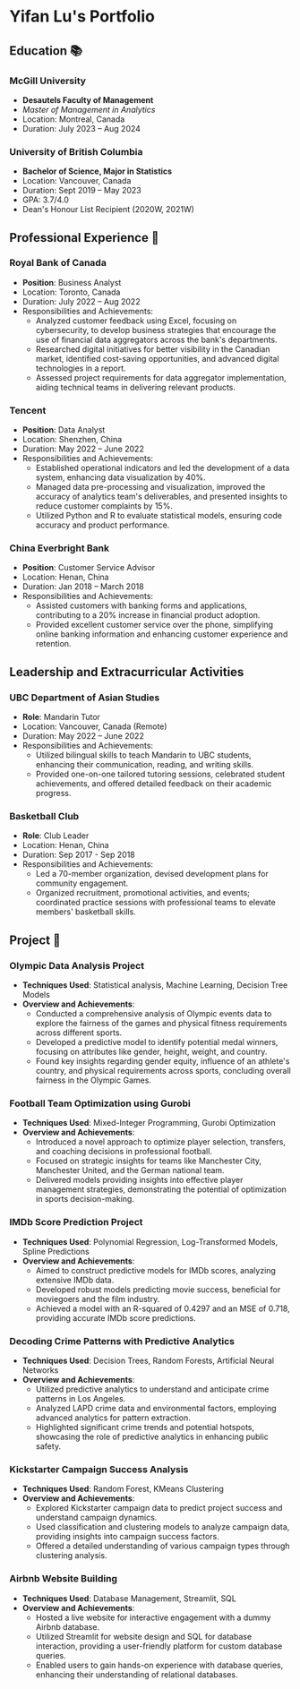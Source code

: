 # Yifan Lu's Portfolio

## Education 📚

### McGill University
- **Desautels Faculty of Management**
- *Master of Management in Analytics*
- Location: Montreal, Canada
- Duration: July 2023 – Aug 2024

### University of British Columbia
- **Bachelor of Science, Major in Statistics**
- Location: Vancouver, Canada
- Duration: Sept 2019 – May 2023
- GPA: 3.7/4.0
- Dean's Honour List Recipient (2020W, 2021W)

## Professional Experience 🏢

### Royal Bank of Canada
- **Position**: Business Analyst
- Location: Toronto, Canada
- Duration: July 2022 – Aug 2022
- Responsibilities and Achievements:
  - Analyzed customer feedback using Excel, focusing on cybersecurity, to develop business strategies that encourage the use of financial data aggregators across the bank's departments.
  - Researched digital initiatives for better visibility in the Canadian market, identified cost-saving opportunities, and advanced digital technologies in a report.
  - Assessed project requirements for data aggregator implementation, aiding technical teams in delivering relevant products.

### Tencent
- **Position**: Data Analyst
- Location: Shenzhen, China
- Duration: May 2022 – June 2022
- Responsibilities and Achievements:
  - Established operational indicators and led the development of a data system, enhancing data visualization by 40%.
  - Managed data pre-processing and visualization, improved the accuracy of analytics team's deliverables, and presented insights to reduce customer complaints by 15%.
  - Utilized Python and R to evaluate statistical models, ensuring code accuracy and product performance.

### China Everbright Bank
- **Position**: Customer Service Advisor
- Location: Henan, China
- Duration: Jan 2018 – March 2018
- Responsibilities and Achievements:
  - Assisted customers with banking forms and applications, contributing to a 20% increase in financial product adoption.
  - Provided excellent customer service over the phone, simplifying online banking information and enhancing customer experience and retention.

## Leadership and Extracurricular Activities

### UBC Department of Asian Studies
- **Role**: Mandarin Tutor
- Location: Vancouver, Canada (Remote)
- Duration: May 2022 – June 2022
- Responsibilities and Achievements:
  - Utilized bilingual skills to teach Mandarin to UBC students, enhancing their communication, reading, and writing skills.
  - Provided one-on-one tailored tutoring sessions, celebrated student achievements, and offered detailed feedback on their academic progress.

### Basketball Club
- **Role**: Club Leader
- Location: Henan, China
- Duration: Sep 2017 - Sep 2018
- Responsibilities and Achievements:
  - Led a 70-member organization, devised development plans for community engagement.
  - Organized recruitment, promotional activities, and events; coordinated practice sessions with professional teams to elevate members' basketball skills.

## Project 📝

### Olympic Data Analysis Project
- **Techniques Used**: Statistical analysis, Machine Learning, Decision Tree Models
- **Overview and Achievements**:
  - Conducted a comprehensive analysis of Olympic events data to explore the fairness of the games and physical fitness requirements across different sports.
  - Developed a predictive model to identify potential medal winners, focusing on attributes like gender, height, weight, and country.
  - Found key insights regarding gender equity, influence of an athlete's country, and physical requirements across sports, concluding overall fairness in the Olympic Games.

### Football Team Optimization using Gurobi
- **Techniques Used**: Mixed-Integer Programming, Gurobi Optimization
- **Overview and Achievements**:
  - Introduced a novel approach to optimize player selection, transfers, and coaching decisions in professional football.
  - Focused on strategic insights for teams like Manchester City, Manchester United, and the German national team.
  - Delivered models providing insights into effective player management strategies, demonstrating the potential of optimization in sports decision-making.

### IMDb Score Prediction Project
- **Techniques Used**: Polynomial Regression, Log-Transformed Models, Spline Predictions
- **Overview and Achievements**:
  - Aimed to construct predictive models for IMDb scores, analyzing extensive IMDb data.
  - Developed robust models predicting movie success, beneficial for moviegoers and the film industry.
  - Achieved a model with an R-squared of 0.4297 and an MSE of 0.718, providing accurate IMDb score predictions.

### Decoding Crime Patterns with Predictive Analytics
- **Techniques Used**: Decision Trees, Random Forests, Artificial Neural Networks
- **Overview and Achievements**:
  - Utilized predictive analytics to understand and anticipate crime patterns in Los Angeles.
  - Analyzed LAPD crime data and environmental factors, employing advanced analytics for pattern extraction.
  - Highlighted significant crime trends and potential hotspots, showcasing the role of predictive analytics in enhancing public safety.

### Kickstarter Campaign Success Analysis
- **Techniques Used**: Random Forest, KMeans Clustering
- **Overview and Achievements**:
  - Explored Kickstarter campaign data to predict project success and understand campaign dynamics.
  - Used classification and clustering models to analyze campaign data, providing insights into campaign success factors.
  - Offered a detailed understanding of various campaign types through clustering analysis.

### Airbnb Website Building
- **Techniques Used**: Database Management, Streamlit, SQL
- **Overview and Achievements**:
  - Hosted a live website for interactive engagement with a dummy Airbnb database.
  - Utilized Streamlit for website design and SQL for database interaction, providing a user-friendly platform for custom database queries.
  - Enabled users to gain hands-on experience with database queries, enhancing their understanding of relational databases.


